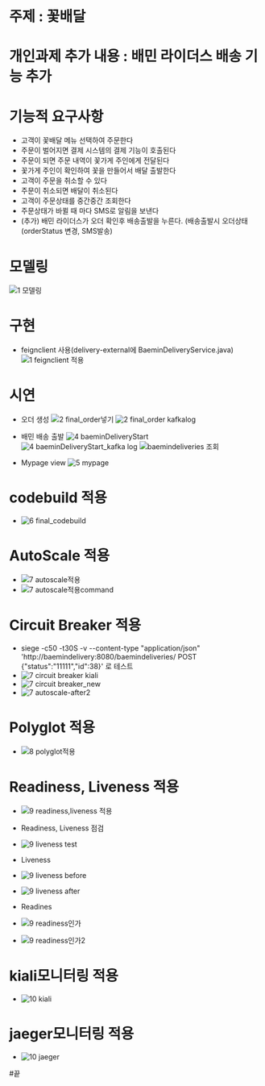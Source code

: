 # 주제 : 꽃배달


# 개인과제 추가 내용 : 배민 라이더스 배송 기능 추가


# 기능적 요구사항
 - 고객이 꽃배달 메뉴 선택하여 주문한다
 - 주문이 벌어지면 결제 시스템의 결제 기능이 호출된다
 - 주문이 되면 주문 내역이 꽃가게 주인에게 전달된다
 - 꽃가게 주인이 확인하여 꽃을 만들어서 배달 출발한다
 - 고객이 주문을 취소할 수 있다
 - 주문이 취소되면 배달이 취소된다
 - 고객이 주문상태를 중간중간 조회한다
 - 주문상태가 바뀔 때 마다 SMS로 알림을 보낸다
 - (추가) 배민 라이더스가 오더 확인후 배송출발을 누른다. (배송출발시 오더상태(orderStatus 변경, SMS발송)


# 모델링
 ![1 모델링](https://user-images.githubusercontent.com/60597630/93408661-13f60e00-f8d0-11ea-8fe3-0c3c3c51fada.JPG) 


# 구현
 - feignclient 사용(delivery-external에 BaeminDeliveryService.java) 
  ![1 feignclient 적용](https://user-images.githubusercontent.com/60597630/93409416-ced2db80-f8d1-11ea-9bb4-d38debb0e7b7.JPG) 


# 시연
- 오더 생성
 ![2 final_order넣기](https://user-images.githubusercontent.com/60597630/93408665-148ea480-f8d0-11ea-98d3-249a34cf0dc8.JPG) 
 ![2 final_order kafkalog](https://user-images.githubusercontent.com/60597630/93408664-13f60e00-f8d0-11ea-8d03-022279b9bb9f.JPG) 
 
- 배민 배송 출발
 ![4 baeminDeliveryStart](https://user-images.githubusercontent.com/60597630/93408668-16586800-f8d0-11ea-90ef-6872d0227cc1.JPG) 
 ![4 baeminDeliveryStart_kafka log](https://user-images.githubusercontent.com/60597630/93408669-16586800-f8d0-11ea-8d49-37e8e9e14cbe.JPG) 
 ![baemindeliveries 조회](https://user-images.githubusercontent.com/60597630/93415291-1d867280-f8de-11ea-922e-10665811c9cf.JPG)

- Mypage view
 ![5 mypage](https://user-images.githubusercontent.com/60597630/93408675-17899500-f8d0-11ea-8f50-5722241ead9b.JPG) 


# codebuild 적용
 - ![6 final_codebuild](https://user-images.githubusercontent.com/60597630/93408676-18222b80-f8d0-11ea-822b-805364295172.JPG) 


# AutoScale 적용
 - ![7 autoscale적용](https://user-images.githubusercontent.com/60597630/93411382-02b00000-f8d6-11ea-83e6-0437b3c9a605.JPG) 
 - ![7 autoscale적용command](https://user-images.githubusercontent.com/60597630/93412194-a77f0d00-f8d7-11ea-8255-cfced0dc65cf.JPG) 
 

# Circuit Breaker 적용
 - siege -c50 -t30S -v --content-type "application/json" 'http://baemindelivery:8080/baemindeliveries/ POST {"status":"11111","id":38}' 로 테스트
 - ![7 circuit breaker kiali](https://user-images.githubusercontent.com/60597630/93415290-1ceddc00-f8de-11ea-9b27-a109f42b6635.JPG) 
 - ![7 circuit breaker_new](https://user-images.githubusercontent.com/60597630/93417750-bc619d80-f8e3-11ea-8cf5-de38f5292da2.JPG) 
 - ![7 autoscale-after2](https://user-images.githubusercontent.com/60597630/93423779-b672b900-f8f1-11ea-8fd8-b953255aa943.JPG) 
 

# Polyglot 적용
 - ![8 polyglot적용](https://user-images.githubusercontent.com/60597630/93408684-1bb5b280-f8d0-11ea-8949-0eebc2e03e8b.JPG) 


# Readiness, Liveness 적용 
 - ![9 readiness,liveness 적용](https://user-images.githubusercontent.com/60597630/93408690-1c4e4900-f8d0-11ea-9ba3-43772c1d4e03.JPG) 
 
 - Readiness, Liveness 점검 
  - ![9 liveness test](https://user-images.githubusercontent.com/60597630/93409959-07bf8000-f8d3-11ea-86fd-d8a05656aaef.JPG) 
 
 - Liveness 
  - ![9 liveness before](https://user-images.githubusercontent.com/60597630/93408687-1c4e4900-f8d0-11ea-8fb1-e143e694b161.JPG) 
  - ![9 liveness after](https://user-images.githubusercontent.com/60597630/93408686-1bb5b280-f8d0-11ea-8496-e20ad140c656.JPG) 
 
 - Readines 
  - ![9 readiness인가](https://user-images.githubusercontent.com/60597630/93408691-1ce6df80-f8d0-11ea-9b23-7ef309f9de8a.JPG) 
  - ![9 readiness인가2](https://user-images.githubusercontent.com/60597630/93408692-1d7f7600-f8d0-11ea-9bda-c8694328f648.JPG) 
 

# kiali모니터링 적용
 - ![10 kiali](https://user-images.githubusercontent.com/60597630/93408660-12c4e100-f8d0-11ea-9361-a518a66e9ee1.JPG) 


# jaeger모니터링 적용
 - ![10 jaeger](https://user-images.githubusercontent.com/60597630/93408656-1193b400-f8d0-11ea-97eb-dfbd250acfac.JPG) 
 
#끝

